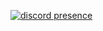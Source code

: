 [![discord presence](https://lanyard.cnrad.dev/api/891003514317324358?showDisplayName=true&idleMessage=Aww%20bbg,%20I%27m%20not%20doing%20anything%20right%20now)](basic-profile.vercel.app)

<!--
**Anestxx/Anestxx** is a ✨ _special_ ✨ repository because its `README.md` (this file) appears on your GitHub profile.

Here are some ideas to get you started:

- 🔭 I’m currently working on ...
- 🌱 I’m currently learning ...
- 👯 I’m looking to collaborate on ...
- 🤔 I’m looking for help with ...
- 💬 Ask me about ...
- 📫 How to reach me: ...
- 😄 Pronouns: ...
- ⚡ Fun fact: ...
-->
